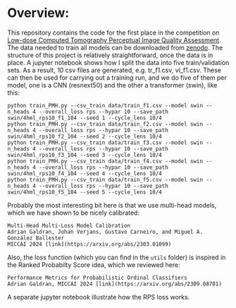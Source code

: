 # Overview:
This repository contains the code for the first place in the competition on [Low-dose Computed Tomography Perceptual Image Quality Assessment](https://ldctiqac2023.grand-challenge.org/).
The data needed to train all models can be downloaded from [zenodo](https://zenodo.org/record/7833096#.ZEFywOxBzn5). The structure of this project is relatively straightforward, once the data is in place.
A jupyter notebook shows how I split the data into five train/validation sets.
As a result, 10 csv files are generated, e.g. tr_f1.csv, vl_f1.csv.
These can then be used for carrying out a training run, and we do five of them per model, one is a CNN (resnext50) and the other a transformer (swin), like this:
```
python train_PMH.py --csv_train data/train_f1.csv --model swin --n_heads 4 --overall_loss rps --hypar 10 --save_path swin/4hml_rps10_f1_104 --seed 1 --cycle_lens 10/4
python train_PMH.py --csv_train data/train_f2.csv --model swin --n_heads 4 --overall_loss rps --hypar 10 --save_path swin/4hml_rps10_f2_104 --seed 2 --cycle_lens 10/4
python train_PMH.py --csv_train data/train_f3.csv --model swin --n_heads 4 --overall_loss rps --hypar 10 --save_path swin/4hml_rps10_f3_104 --seed 3 --cycle_lens 10/4
python train_PMH.py --csv_train data/train_f4.csv --model swin --n_heads 4 --overall_loss rps --hypar 10 --save_path swin/4hml_rps10_f4_104 --seed 4 --cycle_lens 10/4
python train_PMH.py --csv_train data/train_f5.csv --model swin --n_heads 4 --overall_loss rps --hypar 10 --save_path swin/4hml_rps10_f5_104 --seed 5 --cycle_lens 10/4
```

Probably the most interesting bit here is that we use multi-head models, which we have shown to be nicely calibrated:

```
Multi-Head Multi-Loss Model Calibration 
Adrian Galdran, Johan Verjans, Gustavo Carneiro, and Miguel A. González Ballester
MICCAI 2024 [link](https://arxiv.org/abs/2303.01099)
```

Also, the loss function (which you can find in the `utils` folder) is inspired in the Ranked Probabilty Score idea, which we reviewed here:
```
Performance Metrics for Probabilistic Ordinal Classifiers
Adrian Galdran, MICCAI 2024 [link](https://arxiv.org/abs/2309.08701)
```

A separate jupyter notebook illustrate how the RPS loss works.
